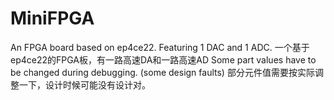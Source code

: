 # MiniFPGA
An FPGA board based on ep4ce22. Featuring 1 DAC and 1 ADC.
一个基于ep4ce22的FPGA板，有一路高速DA和一路高速AD
Some part values have to be changed during debugging. (some design faults)
部分元件值需要按实际调整一下，设计时候可能没有设计对。
